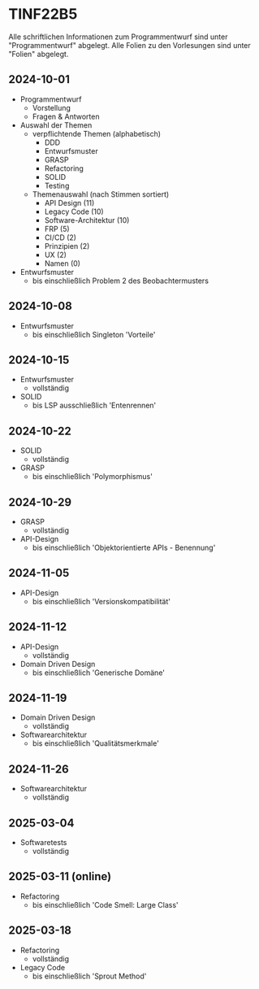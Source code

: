 # TINF22B5

Alle schriftlichen Informationen zum Programmentwurf sind unter "Programmentwurf" abgelegt.
Alle Folien zu den Vorlesungen sind unter "Folien" abgelegt.

## 2024-10-01

* Programmentwurf
  * Vorstellung
  * Fragen & Antworten
* Auswahl der Themen
  * verpflichtende Themen (alphabetisch)
    * DDD
    * Entwurfsmuster
    * GRASP
    * Refactoring
    * SOLID
    * Testing
  * Themenauswahl (nach Stimmen sortiert)
    * API Design (11)
    * Legacy Code (10)
    * Software-Architektur (10)
    * FRP (5)
    * CI/CD (2)
    * Prinzipien (2)
    * UX (2)
    * Namen (0)
* Entwurfsmuster
  * bis einschließlich Problem 2 des Beobachtermusters

## 2024-10-08

* Entwurfsmuster
  * bis einschließlich Singleton 'Vorteile'

## 2024-10-15

* Entwurfsmuster
  * vollständig
* SOLID
  * bis LSP ausschließlich 'Entenrennen'

## 2024-10-22

* SOLID
  * vollständig
* GRASP
  * bis einschließlich 'Polymorphismus'

## 2024-10-29
* GRASP
  * vollständig
* API-Design
  * bis einschließlich 'Objektorientierte APIs - Benennung'

## 2024-11-05
* API-Design
  * bis einschließlich 'Versionskompatibilität'

## 2024-11-12
* API-Design
  * vollständig
* Domain Driven Design
  * bis einschließlich 'Generische Domäne'

## 2024-11-19
* Domain Driven Design
  * vollständig
* Softwarearchitektur
  * bis einschließlich 'Qualitätsmerkmale'

## 2024-11-26
* Softwarearchitektur
  * vollständig


## 2025-03-04
* Softwaretests
  * vollständig

## 2025-03-11 (online)
* Refactoring
  * bis einschließlich 'Code Smell: Large Class'

## 2025-03-18
* Refactoring
  * vollständig
* Legacy Code
  * bis einschließlich 'Sprout Method'
